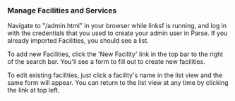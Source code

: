 ### Manage Facilities and Services

Navigate to "<path to linksf instance>/admin.html" in your browser while linksf is running, and log in with the credentials that you used to create your admin user in Parse. If you already imported Facilities, you should see a list.

To add new Facilities, click the 'New Facility' link in the top bar to the right of the search bar. You'll see a form to fill out to create new facilities.

To edit existing facilities, just click a facility's name in the list view and the same form will appear. You can return to the list view at any time by clicking the link at top left.

